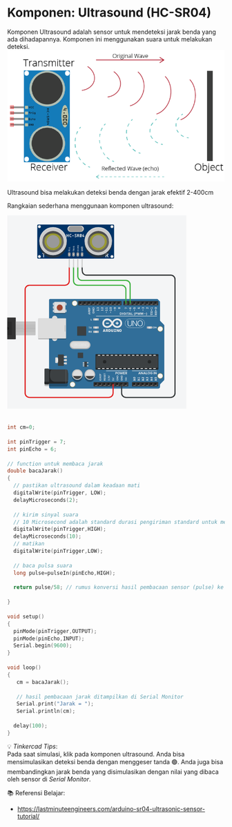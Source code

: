 # Komponen: Ultrasound (HC-SR04)

Komponen Ultrasound adalah sensor untuk mendeteksi jarak benda yang ada dihadapannya. Komponen ini menggunakan suara untuk melakukan deteksi.
![](res/how-ultrasonic-sensor-works-01.webp)

Ultrasound bisa melakukan deteksi benda dengan jarak efektif 2-400cm

Rangkaian sederhana menggunaan komponen ultrasound:

![](res/ultrasound.png)
```cpp

int cm=0;

int pinTrigger = 7;
int pinEcho = 6;

// function untuk membaca jarak
double bacaJarak()
{
  // pastikan ultrasound dalam keadaan mati
  digitalWrite(pinTrigger, LOW);
  delayMicroseconds(2);
  
  // kirim sinyal suara
  // 10 Microsecond adalah standard durasi pengiriman standard untuk melakukan pengukuran menggunakan ultrasound
  digitalWrite(pinTrigger,HIGH);
  delayMicroseconds(10);
  // matikan
  digitalWrite(pinTrigger,LOW);
  
  // baca pulsa suara
  long pulse=pulseIn(pinEcho,HIGH);
  
  return pulse/58; // rumus konversi hasil pembacaan sensor (pulse) ke sentimeter
  
}

void setup()
{
  pinMode(pinTrigger,OUTPUT);
  pinMode(pinEcho,INPUT);
  Serial.begin(9600);
}

void loop()
{
   cm = bacaJarak();

   // hasil pembacaan jarak ditampilkan di Serial Monitor
   Serial.print("Jarak = ");
   Serial.println(cm);
   
  delay(100);
}
```

💡 _Tinkercad Tips_:\
Pada saat simulasi, klik pada komponen ultrasound. Anda bisa mensimulasikan deteksi benda dengan menggeser tanda 🟢. Anda juga bisa membandingkan jarak benda yang disimulasikan dengan nilai yang dibaca oleh sensor di _Serial Monitor_.


📚 Referensi Belajar:
- https://lastminuteengineers.com/arduino-sr04-ultrasonic-sensor-tutorial/
